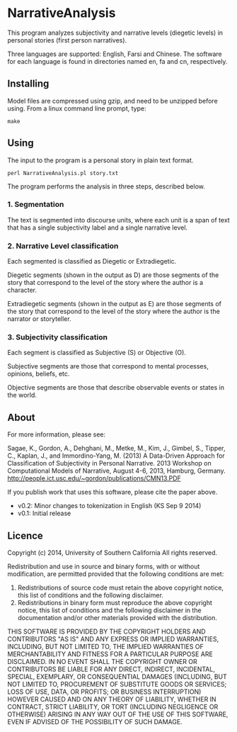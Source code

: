# NarrativeAnalysis

This program analyzes subjectivity and narrative levels
(diegetic levels) in personal stories (first person
narratives).

Three languages are supported: English, Farsi and Chinese.
The software for each language is found in directories
named en, fa and cn, respectively.


## Installing

Model files are compressed using gzip, and need to be 
unzipped before using. From a linux command line prompt, 
type:

    make


## Using

The input to the program is a personal story in plain
text format. 

    perl NarrativeAnalysis.pl story.txt


The program performs the analysis in three
steps, described below.

### 1. Segmentation

The text is segmented into discourse units, where each
unit is a span of text that has a single subjectivity
label and a single narrative level.

### 2. Narrative Level classification

Each segmented is classified as Diegetic or Extradiegetic.

Diegetic segments (shown in the output as D) are those
segments of the story that correspond to the level of the
story where the author is a character.

Extradiegetic segments (shown in the output as E) are
those segments of the story that correspond to the level
of the story where the author is the narrator or
storyteller.

### 3. Subjectivity classification

Each segment is classified as Subjective (S) or
Objective (O).

Subjective segments are those that correspond to mental
processes, opinions, beliefs, etc.

Objective segments are those that describe observable
events or states in the world.

## About

For more information, please see:

Sagae, K., Gordon, A., Dehghani, M., Metke, M., Kim, J., Gimbel, S., Tipper, C., Kaplan, J., and Immordino-Yang, M. (2013) A Data-Driven Approach for Classification of Subjectivity in Personal Narrative. 2013 Workshop on Computational Models of Narrative, August 4-6, 2013, Hamburg, Germany. 
http://people.ict.usc.edu/~gordon/publications/CMN13.PDF

If you publish work that uses this software, please cite
the paper above.

* v0.2: Minor changes to tokenization in English (KS Sep 9 2014)
* v0.1: Initial release

Licence
-------

Copyright (c) 2014, University of Southern California
All rights reserved.

Redistribution and use in source and binary forms, with or without
modification, are permitted provided that the following conditions are met: 

1. Redistributions of source code must retain the above copyright notice, this
   list of conditions and the following disclaimer. 
2. Redistributions in binary form must reproduce the above copyright notice,
   this list of conditions and the following disclaimer in the documentation
   and/or other materials provided with the distribution. 

THIS SOFTWARE IS PROVIDED BY THE COPYRIGHT HOLDERS AND CONTRIBUTORS "AS IS" AND
ANY EXPRESS OR IMPLIED WARRANTIES, INCLUDING, BUT NOT LIMITED TO, THE IMPLIED
WARRANTIES OF MERCHANTABILITY AND FITNESS FOR A PARTICULAR PURPOSE ARE
DISCLAIMED. IN NO EVENT SHALL THE COPYRIGHT OWNER OR CONTRIBUTORS BE LIABLE FOR
ANY DIRECT, INDIRECT, INCIDENTAL, SPECIAL, EXEMPLARY, OR CONSEQUENTIAL DAMAGES
(INCLUDING, BUT NOT LIMITED TO, PROCUREMENT OF SUBSTITUTE GOODS OR SERVICES;
LOSS OF USE, DATA, OR PROFITS; OR BUSINESS INTERRUPTION) HOWEVER CAUSED AND
ON ANY THEORY OF LIABILITY, WHETHER IN CONTRACT, STRICT LIABILITY, OR TORT
(INCLUDING NEGLIGENCE OR OTHERWISE) ARISING IN ANY WAY OUT OF THE USE OF THIS
SOFTWARE, EVEN IF ADVISED OF THE POSSIBILITY OF SUCH DAMAGE.



